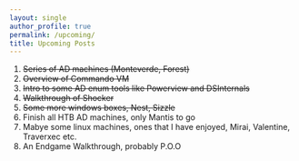 ```yaml
---
layout: single
author_profile: true
permalink: /upcoming/
title: Upcoming Posts
---
```


1. ~~Series of AD machines (Monteverde, Forest)~~
2. ~~Overview of Commando VM~~
3. ~~Intro to some AD enum tools like Powerview and DSInternals~~
4. ~~Walkthrough of Shocker~~
5. ~~Some more windows boxes, Nest, Sizzle~~
6. Finish all HTB AD machines, only Mantis to go
7. Mabye some linux machines, ones that I have enjoyed, Mirai, Valentine, Traverxec etc.
8. An Endgame Walkthrough, probably P.O.O
